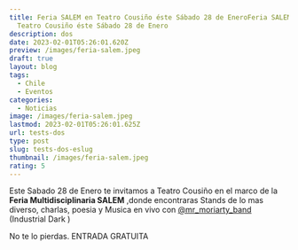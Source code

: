 ```yaml
---
title: Feria SALEM en Teatro Cousiño éste Sábado 28 de EneroFeria SALEM en
  Teatro Cousiño éste Sábado 28 de Enero
description: dos
date: 2023-02-01T05:26:01.620Z
preview: /images/feria-salem.jpeg
draft: true
layout: blog
tags:
  - Chile
  - Eventos
categories:
  - Noticias
image: /images/feria-salem.jpeg
lastmod: 2023-02-01T05:26:01.625Z
url: tests-dos
type: post
slug: tests-dos-eslug
thumbnail: /images/feria-salem.jpeg
rating: 5
---
```

Este Sabado 28 de Enero te invitamos a Teatro Cousiño en el marco de la **Feria Multidisciplinaria SALEM** ,donde encontraras Stands de lo mas diverso, charlas, poesia y Musica en vivo con [@mr_moriarty_band](https://instagram.com/mr_moriarty_band) (Industrial Dark )

No te lo pierdas. ENTRADA GRATUITA
